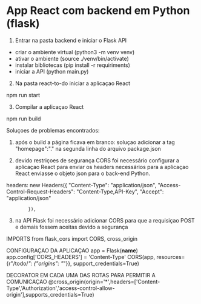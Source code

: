 # App React com backend em Python (flask)

1) Entrar na pasta backend e iniciar o Flask API

- criar o ambiente virtual (python3 -m venv venv)
- ativar o ambiente (source ./venv/bin/activate)
- instalar bibliotecas (pip install -r requiriments)
- iniciar a API (python main.py)

2) Na pasta react-to-do iniciar a aplicaçao React

npm run start

3) Compilar a aplicaçao React

npm run build

Soluçoes de problemas encontrados:

1) após o build a página ficava em branco: soluçao adicionar a tag "homepage":"." na segunda linha do arquivo package.json

2) devido restriçoes de segurança CORS foi necessário configurar a aplicaçao React para enviar os headers necessários para a aplicaçao React enviasse o objeto json para o back-end Python.

headers: new Headers({
                "Content-Type": "application/json",
                "Access-Control-Request-Headers": "Content-Type,API-Key",
                "Accept": "application/json"

            }),

3) na API Flask foi necessário adicionar CORS para que a requisiçao POST e demais fossem aceitas devido a segurança 

IMPORTS
from flask_cors import CORS, cross_origin

CONFIGURAÇAO DA APLICAÇAO
app = Flask(__name__)
app.config['CORS_HEADERS'] = 'Content-Type'
CORS(app, resources={r"/todo/*": {"origins": "*"}}, support_credentials=True)

DECORATOR EM CADA UMA DAS ROTAS PARA PERMITIR A COMUNICAÇAO
@cross_origin(origin='*',headers=['Content-Type','Authorization','access-control-allow-origin'],supports_credentials=True)